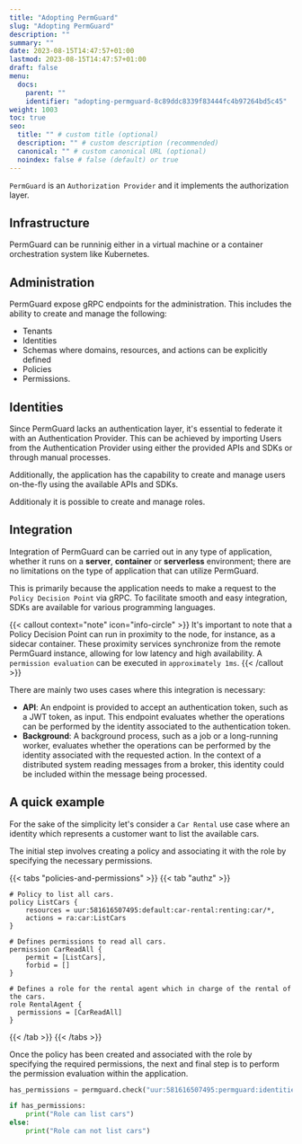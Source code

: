 ```yaml
---
title: "Adopting PermGuard"
slug: "Adopting PermGuard"
description: ""
summary: ""
date: 2023-08-15T14:47:57+01:00
lastmod: 2023-08-15T14:47:57+01:00
draft: false
menu:
  docs:
    parent: ""
    identifier: "adopting-permguard-8c89ddc8339f83444fc4b97264bd5c45"
weight: 1003
toc: true
seo:
  title: "" # custom title (optional)
  description: "" # custom description (recommended)
  canonical: "" # custom canonical URL (optional)
  noindex: false # false (default) or true
---
```


`PermGuard` is an `Authorization Provider` and it implements the authorization layer.
## Infrastructure

PermGuard can be runninig either in a virtual machine or a container orchestration system like Kubernetes.

## Administration

PermGuard expose gRPC endpoints for the administration. This includes the ability to create and manage the following:

- Tenants
- Identities
- Schemas where domains, resources, and actions can be explicitly defined
- Policies
- Permissions.

## Identities

Since PermGuard lacks an authentication layer, it's essential to federate it with an Authentication Provider. This can be achieved by importing Users from the Authentication Provider using either the provided APIs and SDKs or through manual processes.

Additionally, the application has the capability to create and manage users on-the-fly using the available APIs and SDKs.

Additionaly it is possible to create and manage roles.

## Integration

Integration of PermGuard can be carried out in any type of application, whether it runs on a **server**, **container** or **serverless** environment; there are no limitations on the type of application that can utilize PermGuard.

This is primarily because the application needs to make a request to the `Policy Decision Point` via gRPC. To facilitate smooth and easy integration, SDKs are available for various programming languages.

{{< callout context="note" icon="info-circle" >}}
It's important to note that a Policy Decision Point can run in proximity to the node, for instance, as a sidecar container.
These proximity services synchronize from the remote PermGuard instance, allowing for low latency and high availability.
A `permission evaluation` can be executed in `approximately 1ms`.
{{< /callout >}}

There are mainly two uses cases where this integration is necessary:

- **API**: An endpoint is provided to accept an authentication token, such as a JWT token, as input. This endpoint evaluates whether the operations can be performed by the identity associated to the authentication token.
- **Background**: A background process, such as a job or a long-running worker, evaluates whether the operations can be performed by the identity associated with the requested action.
                  In the context of a distributed system reading messages from a broker, this identity could be included within the message being processed.

## A quick example

For the sake of the simplicity let's consider a `Car Rental` use case where an identity which represents a customer want to list the available cars.

The initial step involves creating a policy and associating it with the role by specifying the necessary permissions.

{{< tabs "policies-and-permissions" >}}
{{< tab "authz" >}}

```text
# Policy to list all cars.
policy ListCars {
    resources = uur:581616507495:default:car-rental:renting:car/*,
    actions = ra:car:ListCars
}

# Defines permissions to read all cars.
permission CarReadAll {
    permit = [ListCars],
    forbid = []
}

# Defines a role for the rental agent which in charge of the rental of the cars.
role RentalAgent {
  permissions = [CarReadAll]
}
```

{{< /tab >}}
{{< /tabs >}}

Once the policy has been created and associated with the role by specifying the required permissions, the next and final step is to perform the permission evaluation within the application.

```python
has_permissions = permguard.check("uur:581616507495:permguard:identities:iam:role/rental-agent", "car-rental/1.0.0", "ListCars", "car")

if has_permissions:
    print("Role can list cars")
else:
    print("Role can not list cars")
```
